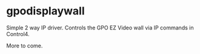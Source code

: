 # gpodisplaywall

Simple 2 way IP driver. Controls the GPO EZ Video wall via IP commands in Control4.

More to come.

